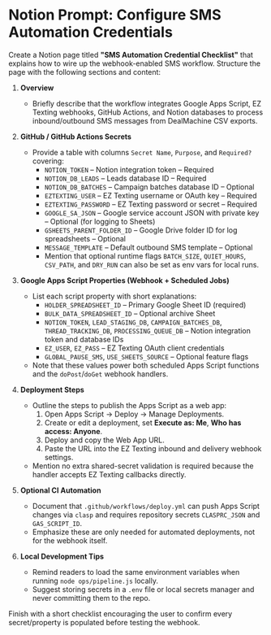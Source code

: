 # Notion Prompt: Configure SMS Automation Credentials

Create a Notion page titled **"SMS Automation Credential Checklist"** that explains how to wire up the webhook-enabled SMS workflow. Structure the page with the following sections and content:

1. **Overview**
   - Briefly describe that the workflow integrates Google Apps Script, EZ Texting webhooks, GitHub Actions, and Notion databases to process inbound/outbound SMS messages from DealMachine CSV exports.

2. **GitHub / GitHub Actions Secrets**
   - Provide a table with columns `Secret Name`, `Purpose`, and `Required?` covering:
     - `NOTION_TOKEN` – Notion integration token – Required
     - `NOTION_DB_LEADS` – Leads database ID – Required
     - `NOTION_DB_BATCHES` – Campaign batches database ID – Optional
     - `EZTEXTING_USER` – EZ Texting username or OAuth key – Required
     - `EZTEXTING_PASSWORD` – EZ Texting password or secret – Required
     - `GOOGLE_SA_JSON` – Google service account JSON with private key – Optional (for logging to Sheets)
     - `GSHEETS_PARENT_FOLDER_ID` – Google Drive folder ID for log spreadsheets – Optional
     - `MESSAGE_TEMPLATE` – Default outbound SMS template – Optional
     - Mention that optional runtime flags `BATCH_SIZE`, `QUIET_HOURS`, `CSV_PATH`, and `DRY_RUN` can also be set as env vars for local runs.

3. **Google Apps Script Properties (Webhook + Scheduled Jobs)**
   - List each script property with short explanations:
     - `HOLDER_SPREADSHEET_ID` – Primary Google Sheet ID (required)
     - `BULK_DATA_SPREADSHEET_ID` – Optional archive Sheet
     - `NOTION_TOKEN`, `LEAD_STAGING_DB`, `CAMPAIGN_BATCHES_DB`, `THREAD_TRACKING_DB`, `PROCESSING_QUEUE_DB` – Notion integration token and database IDs
     - `EZ_USER`, `EZ_PASS` – EZ Texting OAuth client credentials
     - `GLOBAL_PAUSE_SMS`, `USE_SHEETS_SOURCE` – Optional feature flags
   - Note that these values power both scheduled Apps Script functions and the `doPost`/`doGet` webhook handlers.

4. **Deployment Steps**
   - Outline the steps to publish the Apps Script as a web app:
     1. Open Apps Script → Deploy → Manage Deployments.
     2. Create or edit a deployment, set **Execute as: Me**, **Who has access: Anyone**.
     3. Deploy and copy the Web App URL.
     4. Paste the URL into the EZ Texting inbound and delivery webhook settings.
   - Mention no extra shared-secret validation is required because the handler accepts EZ Texting callbacks directly.

5. **Optional CI Automation**
   - Document that `.github/workflows/deploy.yml` can push Apps Script changes via `clasp` and requires repository secrets `CLASPRC_JSON` and `GAS_SCRIPT_ID`.
   - Emphasize these are only needed for automated deployments, not for the webhook itself.

6. **Local Development Tips**
   - Remind readers to load the same environment variables when running `node ops/pipeline.js` locally.
   - Suggest storing secrets in a `.env` file or local secrets manager and never committing them to the repo.

Finish with a short checklist encouraging the user to confirm every secret/property is populated before testing the webhook.
